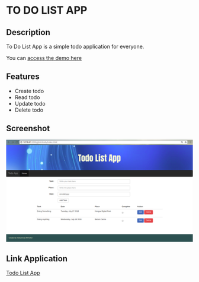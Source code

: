# TO DO LIST APP

## Description

To Do List App is a simple todo application for everyone.

You can [access the demo here](https://www.figma.com/proto/Z1bsUAjpBnrihfC1KIKsg1jI/TO-DO-LIST?scaling=scale-down&node-id=1%3A2)

## Features

* Create todo
* Read todo
* Update todo
* Delete todo

## Screenshot

![TODO_LIST](./todo_list_v2.png)

## Link Application
[Todo List App](https://alifraher.github.io/glintstodo/)
